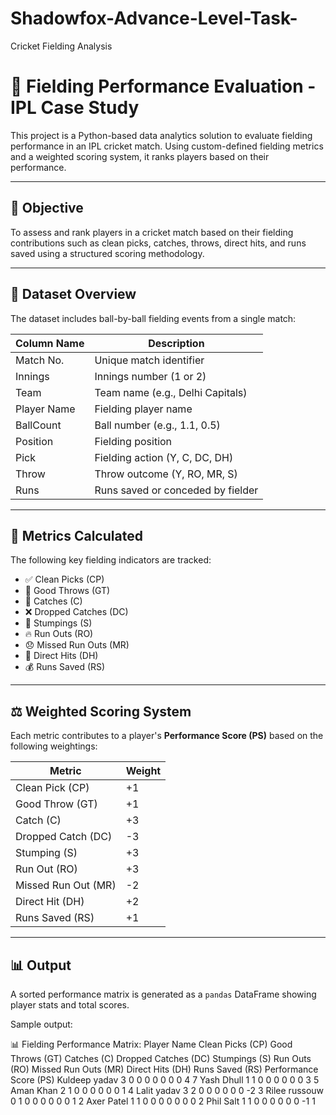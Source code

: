 # Shadowfox-Advance-Level-Task-
Cricket Fielding Analysis
# 🏏 Fielding Performance Evaluation - IPL Case Study

This project is a Python-based data analytics solution to evaluate fielding performance in an IPL cricket match. Using custom-defined fielding metrics and a weighted scoring system, it ranks players based on their performance.

---

## 📌 Objective

To assess and rank players in a cricket match based on their fielding contributions such as clean picks, catches, throws, direct hits, and runs saved using a structured scoring methodology.

---

## 📁 Dataset Overview

The dataset includes ball-by-ball fielding events from a single match:

| Column Name     | Description                             |
|------------------|------------------------------------------|
| Match No.        | Unique match identifier                  |
| Innings          | Innings number (1 or 2)                  |
| Team             | Team name (e.g., Delhi Capitals)         |
| Player Name      | Fielding player name                     |
| BallCount        | Ball number (e.g., 1.1, 0.5)             |
| Position         | Fielding position                        |
| Pick             | Fielding action (Y, C, DC, DH)           |
| Throw            | Throw outcome (Y, RO, MR, S)             |
| Runs             | Runs saved or conceded by fielder        |

---

## 🧮 Metrics Calculated

The following key fielding indicators are tracked:

- ✅ Clean Picks (CP)
- 🎯 Good Throws (GT)
- 👐 Catches (C)
- ❌ Dropped Catches (DC)
- 🔁 Stumpings (S)
- 🔥 Run Outs (RO)
- 😞 Missed Run Outs (MR)
- 🎯 Direct Hits (DH)
- 💰 Runs Saved (RS)

---

## ⚖️ Weighted Scoring System

Each metric contributes to a player's **Performance Score (PS)** based on the following weightings:

| Metric            | Weight |
|--------------------|--------|
| Clean Pick (CP)    | +1     |
| Good Throw (GT)    | +1     |
| Catch (C)          | +3     |
| Dropped Catch (DC) | -3     |
| Stumping (S)       | +3     |
| Run Out (RO)       | +3     |
| Missed Run Out (MR)| -2     |
| Direct Hit (DH)    | +2     |
| Runs Saved (RS)    | +1     |

---

## 📊 Output

A sorted performance matrix is generated as a `pandas` DataFrame showing player stats and total scores.

Sample output:

📊 Fielding Performance Matrix:
  Player Name  Clean Picks (CP)  Good Throws (GT)  Catches (C)  Dropped Catches (DC)  Stumpings (S)  Run Outs (RO)  Missed Run Outs (MR)  Direct Hits (DH)  Runs Saved (RS)  Performance Score (PS)
Kuldeep yadav                 3                 0            0                     0              0              0                     0                 0                4                       7
   Yash Dhull                 1                 1            0                     0              0              0                     0                 0                3                       5
    Aman Khan                 2                 1            0                     0              0              0                     0                 0                1                       4
  Lalit yadav                 3                 2            0                     0              0              0                     0                 0               -2                       3
Rilee russouw                 0                 1            0                     0              0              0                     0                 0                1                       2
   Axer Patel                 1                 1            0                     0              0              0                     0                 0                0                       2
    Phil Salt                 1                 1            0                     0              0              0                     0                 0               -1                       1

